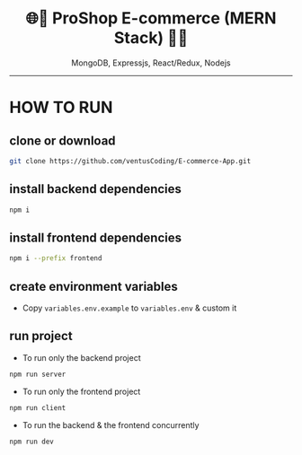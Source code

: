 <h1 align="center">
🌐🛒 ProShop E-commerce (MERN Stack) 🛒🌐
</h1>
<p align="center">
MongoDB, Expressjs, React/Redux, Nodejs
</p>

---
# HOW TO RUN

## clone or download
```bash
git clone https://github.com/ventusCoding/E-commerce-App.git
```

## install backend dependencies
```bash
npm i
```

## install frontend dependencies
```bash
npm i --prefix frontend
```

## create environment variables
- Copy `variables.env.example` to `variables.env` & custom it

## run project

- To run only the backend project

```bash
npm run server
```

- To run only the frontend project

```bash
npm run client
```

- To run the backend & the frontend concurrently

```bash
npm run dev
```